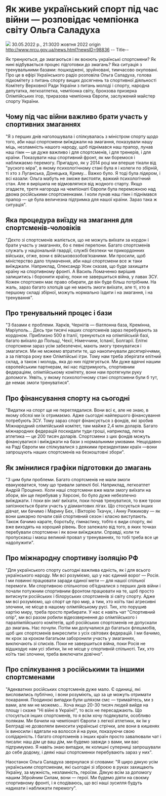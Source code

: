 # Як живе український спорт під час війни ― розповідає чемпіонка світу Ольга Саладуха
![](https://shotam.info/wp-content/uploads/2021/12/OBKLADOS.jpg)
30.05.2022 р., 21:3020 жовтня 2022
origin http://www.nrcu.gov.ua/news.html?newsID=98836
-- Title--

Як тренуються, де змагаються і як воюють українські спортсмени? Як нині відбувається процес підготовки до змагань? Яка ситуація з тренувальними базами: пошкоджені, зруйновані, тимчасово окуповані. Про це в ефірі Українського радіо розповіла Ольга Саладуха, голова підкомітету з питань спорту вищих досягнень та спортивної діяльності Комітету Верховної Ради України з питань молоді і спорту, народна депутатка, легкоатлетка, чемпіонка світу, бронзова призерка Олімпійських ігор, триразова чемпіонка Європи, заслужений майстер спорту України.

## Чому під час війни важливо брати участь у спортивних змаганнях

"Я з перших днів наголошувала і спілкувалась з міністром спорту щодо того, аби наші спортсмени виїжджали на змагання, показували нашу міць, незламність нашого народу, щоб піднімався наш прапор, лунав наш гімн ― це дуже важливо і для спортсменів, і для тренерів, і для країни. Показувати наш спортивний фронт, як ми боремося і наближаємо перемогу. Пригадую, як у 2014 році ми вперше тікали від "руского міра", в якому психологічному стані була я і колеги по збірній, ті хто з Луганська, Донецька, Криму… Важко було. Я тоді була лідером, і всі казали: Ольга мабуть не зможе вистояти, важкий психологічний стан. Але я вирішила не відмовлятися від жодного старту. Якщо згадаєте, третя нагорода на чемпіонаті Європи була переможною над двома російськими спортсменками. І коли лунав наш гімн і піднімався прапор ― це була величезна підтримка для нашої країни. Зараз така ж ситуація".

## Яка процедура виїзду на змагання для спортсменів-чоловіків

"Дехто зі спортсменів жаліється, що не можуть виїхати за кордон і брати участь у змаганнях, бо є певні перепони. Багато спортсменів служать у національній гвардії, службі безпеки чи прикордонних військах, отже, вони є військовозобов’язаними. Ми просили, щоб міністерство дало тлумачення, аби наші спортсмени все ж таки виїжджали. Наприклад, Олександр Усик сказав, що буде захищати країну на спортивному фронті. А Василь Ломаченко вирішив залишитись і боронити країну, поки не завершиться війна, у лавах ЗСУ. Кожен спортсмен має право обирати, де він буде більш потрібним. На жаль, зараз багато хлопців ще не мають змоги виїхати, але ті, хто в першому складі збірної, можуть нормально їздити і на змагання, і на тренування".

## Про тренувальний процес і бази

"З базами є проблеми. Харків, Чернігів ― біатлонна база, Кремінна, Маріуполь... Десь три тисячі наших спортсменів зараз перебувають за кордоном. Приблизно 500 в Італії, тренуються на олімпійській базі, багато виїхало до Польщі, Чехії, Німеччини, Іспанії, Болгарії. Елітні спортсмени зараз усім забезпечені, мають змогу тренуватися і змагатися. Ми не можемо втратити те, що накопичували десятиріччями, а за півтора року вже Олімпійські ігри. Тому нам треба зберігати елітний склад, а також і молодь, яка до них підтягується. Ми дуже вдячні нашим європейським партнерам, які нас підтримують, спортивним федераціям, олімпійському комітету, вони нам протягнули руку допомоги. Уявіть, у якому психологічному стані спортсмени були б тут, де немає змоги тренуватися".

## Про фінансування спорту на сьогодні

"Видатки на спорт ще не переглядалися. Вони всі є, але не знаю, в якому обсязі ми їх отримаємо. Адже сьогодні найпершого фінансування потребують ЗСУ. Тому зараз спорт фінансується з фондів, які зробив Міжнародний олімпійський комітет, там майже 2,4 млн доларів. Багато міжнародних федерацій поскидали туди гроші, наприклад, легка атлетика ― це 200 тисяч доларів. Спортсмени з цих фондів можуть фінансуватися і виїжджати на бази з нормальними умовами. Нещодавно на Раді Європи ми спілкувалися з деякими президентами країн ―вони запрошують наших спортсменів на безкоштовні збори".

## Як змінилися графіки підготовки до змагань

"З цим були проблеми. Багато спортсменів не мали змоги евакуюватися, тому що тривали запеклі бої. Наприклад, легкоатлет Андрій Проценко. Коли наші спортсмени вже мали змогу виїхати на збори, він ще перебував у Херсоні, бо було дуже небезпечно виїжджати. І поки він зміг виїхати, поки почав тренуватися, то вже трохи запізнюється брати участь у діамантових лігах. Що стосується інших дівчат, ми бачимо і Марину Бех, і Вікторію Ткачук, і Анну Рижикову ― як вони шикарно почали свій спортивний сезон і класно виступають. Також бачимо карате, боротьбу, гімнастику, тобто є види спорту, які вже виходять на хороший рівень. Все залежало від того, в яких точках перебували спортсмени і як вони виїжджали. Справді, коли ти пропускаєш і маєш великий провал у тренуваннях, то тобі треба все це надолужити".

## Про міжнародну спортивну ізоляцію РФ

"Для українського спорту сьогодні важлива єдність, як і для всього українського народу. Ми всі розуміємо, що у нас єдиний ворог ― Росія. І ми повинні працювати заради єдиної мети ― для нашої спільної перемоги. Ми спортивною спільнотою об’єдналися з перших днів війни і почали потужним спортивним фронтом працювати на те, щоб просто витиснути російських і білоруських спортсменів зі світу спорту. Адже ми всі розуміємо, що спорт це про мир, а тим, хто коїть такі агресивні злочини, не місце в нашому олімпійському русі. Тих, хто порушив хартію миру, треба просто прибирати. У нас є навіть чат "Спортивний опір", ми всі разом робили відеозвернення до олімпійського і паралімпійського комітетів, щоб російських спортсменів не допускали до змагань. Нас почули. Потім ми долучалися до багатьох флешмобів, щоб цих спортсменів викреслити з усіх світових федерацій. І ми бачимо, як крок за кроком багатьом заборонили участь у змаганнях, виключають зі списків. Поки не завершиться війна, поки Росія не відшкодує нам усі збитки, їм не місце у спортивній спільноті. Тих, хто коїть такі злочини, треба виключати довічно".

## Про спілкування з російськими та іншими спортсменами

"Адекватних російських спортсменів дуже мало. Є одиниці, які висловились публічно, і вони розуміють, що за це можуть отримати покарання. Поодинокі випадки були шляхом смс ― тримайтесь, ми з вами, але ми не можемо… Хоча якщо 20-30 тисяч людей вийде на площу і скаже "Ні війні в Україні!", то всіх не пересаджають. Що стосується інших спортсменів, то я всім хочу подякувати, особливо полякам. Ми бачили на чемпіонаті Європи з легкої атлетики, як їм у Белграді не дозволяли виносити українські стрічки, але вони в кишенях їх виносили і вдягали на волосся й на руки, показуючи свою солідарність. І багато спортсменів з інших країн просто завалювали чат і писали: наш дім це ваш дім, ми будемо завжди з вами, ми вас підтримуємо. Я навіть знаю випадки, як колишні суперниці запрошували до себе додому, і деякі наші спортсменки перебувають зараз у них".

Наостанок Ольга Саладуха звернулася зі словами: "Я щиро дякую усім українським спортсменам, які сьогодні зі зброєю в руках захищають Україну, за мужність, незламність, героїзм. Дякую всім за допомогу нашим Збройним Силам, вони ― герої. Ми будемо діяти на своєму спортивному фронті, і я сподіваюсь, що всі наші зусилля будуть надихати і наближати перемогу".
